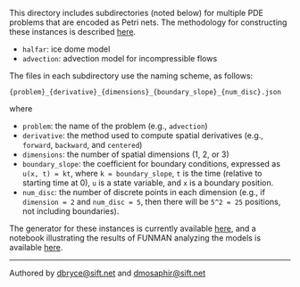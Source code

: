 This directory includes subdirectories (noted below) for multiple PDE problems that are encoded as Petri nets.  The methodology for constructing these instances is described [here](https://github.com/siftech/funman/blob/f092804465b0665f23e587e7f5bc05689c483711/auxiliary_packages/pde2petri/doc/discretization/main.pdf).

- `halfar`: ice dome model 
- `advection`: advection model for incompressible flows 

The files in each subdirectory use the naming scheme, as follows:

`{problem}_{derivative}_{dimensions}_{boundary_slope}_{num_disc}.json`

where 

- `problem`: the name of the problem (e.g., `advection`)
- `derivative`: the method used to compute spatial derivatives (e.g., `forward`, `backward`, and `centered`)
- `dimensions`: the number of spatial dimensions (1, 2, or 3)
- `boundary_slope`: the coefficient for boundary conditions, expressed as `u(x, t) = kt`, where `k = boundary_slope`, `t` is the time (relative to starting time at 0), `u` is a state variable, and `x` is a boundary position.
- `num_disc`: the number of discrete points in each dimension (e.g., if `dimension = 2` and `num_disc = 5`, then there will be `5^2 = 25` positions, not including boundaries).
 
The generator for these instances is currently available [here](https://github.com/siftech/funman/blob/a1dcc981f968403119642eac3732a7dbf82d644b/auxiliary_packages/pde2petri/scripts/generate-pde-amr.py), and a notebook illustrating the results of FUNMAN analyzing the models is available [here](https://github.com/siftech/funman/blob/pde-amr-examples/notebooks/pde_as_petrinet.ipynb).

---
Authored by dbryce@sift.net and dmosaphir@sift.net